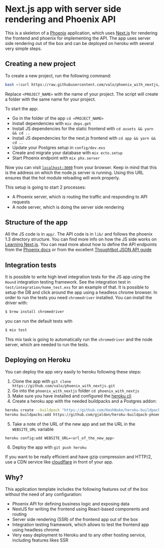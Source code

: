 # Next.js app with server side rendering and Phoenix API

This is a skeleton of a [Phoenix](http://phoenixframework.org) application, which uses
[Next.js](https://zeit.co/blog/next3) for rendering the frontend and phoenix for
implementing the API. The app uses server side rendering out of the box and can be
deployed on heroku with several very simple steps.

## Creating a new project

To create a new project, run the following command:

```bash
bash <(curl https://raw.githubusercontent.com/valo/phoenix_with_nextjs/add_install_script/install.sh) <PROJECT_NAME>
```

Replace `<PROJECT_NAME>` with the name of your project. The script will create a folder with the same name for your project.

To start the app:

  * Go in the folder of the app `cd <PROJECT_NAME>`
  * Install dependencies with `mix deps.get`
  * Install JS dependencies for the static frontend with `cd assets && yarn && cd ..`
  * Install JS dependencies for the next.js frontend with `cd app && yarn && cd ..`
  * Update your Postgres setup in `config/dev.exs`
  * Create and migrate your database with `mix ecto.setup`
  * Start Phoenix endpoint with `mix phx.server`

Now you can visit [`localhost:3000`](http://localhost:3000) from your browser. Keep in
mind that this is the address on which the node.js server is running. Using this URL
ensures that the hot module reloading will work properly.

This setup is going to start 2 processes:
  * A Phoenix server, which is routing the traffic and responding to API requests
  * A node server, which is doing the server side rendering

## Structure of the app

All the JS code is in `app/`. The API code is in `lib/` and follows the phoenix 1.3
directory structure. You can find more info on how the JS side works on [Learning Next.js](https://learnnextjs.com). You can read more about how to define the API
endpoints from the [Phoenix docs](https://hexdocs.pm/phoenix/overview.html) or from the excellent [Thoughtbot JSON API guide](https://robots.thoughtbot.com/building-a-phoenix-json-api)

## Integration tests

It is possible to write high level integration tests for the JS app using the `Hound`
integration testing framework. See the integration test in `test/integration/home_test.exs`
for an example of that. It is possible to setup the DB and click around the app using
a headless chrome browser. In order to run the tests you need `chromedriver` installed.
You can install the driver with:

```bash
$ brew install chromedriver
```

you can run the default tests with

```bash
$ mix test
```

This mix task is going to automatically run the `chromedriver` and the node server,
which are needed to run the tests.

## Deploying on Heroku

You can deploy the app very easily to heroku following these steps:

1. Clone the app with `git clone https://github.com/valo/phoenix_with_nextjs.git`
2. Go into the `phoenix_with_nextjs` folder `cd phoenix_with_nextjs`
3. Make sure you have installed and configured the [heroku cli](https://devcenter.heroku.com/articles/heroku-cli)
4. Create a heroku app with the needed buildpacks and a Postgres addon:

```bash
heroku create --buildpack "https://github.com/HashNuke/heroku-buildpack-elixir.git" --addons heroku-postgresql
heroku buildpacks:add https://github.com/gjaldon/heroku-buildpack-phoenix-static.git
```
5. Take a note of the URL of the new app and set the URL in the `WEBSITE_URL` variable

```bash
heroku config:add WEBSITE_URL=<url_of_the_new_app>
```

6. Deploy the app with `git push heroku`

If you want to be really efficient and have gzip compression and HTTP/2, use a CDN service
like [cloudflare](https://www.cloudflare.com) in front of your app.

## Why?

This application template includes the following features out of the box without the need of any configuration:

* Phoenix API for defining business logic and exposing data
* NextJS for writing the frontend using React-based components and routing
* Server side rendering (SSR) of the frontend app out of the box
* Integration testing framework, which allows to test the frontend app using headless chrome
* Very easy deployment to Heroku and to any other hosting service, including features likes SSR
